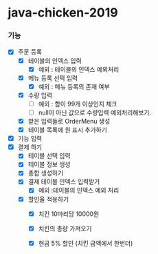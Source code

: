 # java-chicken-2019



### 기능

- [x] 주문 등록
  - [x] 테이블의 인덱스 입력
    - [x] 예외 : 테이블의 인덱스 예외처리
  - [x] 메뉴 등록 선택 입력
    - [x] 예외 : 메뉴 등록의 존재 여부
  - [x] 수량 입력 
    - [ ] 예외 : 합이 99개 이상인지 체크
    - [ ]  null이 아닌 값으로 수량입력 예외처리해보기.
  - [x] 받은 입력들로 OrderMenu 생성
  - [x] 테이블 목록에 원 표시 추가하기
- [x] 기능 입력
- [x] 결제 하기
  - [x] 테이블 선택 입력
  - [x] 테이블 정보 생성
  - [x] 총합 생성하기
  - [x] 결제  테이블 인덱스 입력받기 
    - [x] 예외 :테이블의 인덱스 예외 처리
  - [x] 할인율 적용하기
    - [x] 치킨 10마리당 10000원
    - [x] 치킨의 총량 가져오기
    - [x] 현금 5% 할인 (치킨 금액에서 한번더)







